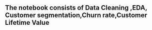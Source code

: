## The notebook consists of Data Cleaning ,EDA, Customer segmentation,Churn rate,Customer Lifetime Value
